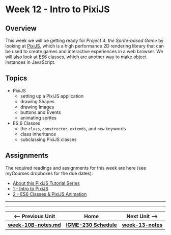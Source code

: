 # Week 12 - Intro to PixiJS

## Overview
This week we will be getting ready for *Project 4: the Sprite-based Game* by looking at [PixiJS](http://www.pixijs.com), which is a high performance 2D rendering library that can be used to create games and interactive experiences in a web browser. 
We will also look at ES6 classes, which are another way to make object instances in JavaScript.

## Topics
- PixiJS
    - setting up a PixiJS application
    - drawing Shapes
    - drawing Images
    - buttons and Events
    - animating sprites
- ES 6 Classes
    - the `class`, `constructor`, `extends`, and `new` keywords
    - class inheritance
    - subclassing PixiJS classes


## Assignments
The required readings and assignments for this week are here (see myCourses dropboxes for the due dates):

- [About this PixiJS Tutorial Series](https://github.com/tonethar/IGME-230-Master/blob/master/notes/pixi-js-0.md)
- [1 - Intro to PixiJS](https://github.com/tonethar/IGME-230-Master/blob/master/notes/pixi-js-1.md)
- [2 - ES6 Classes & PixiJS Animation](https://github.com/tonethar/IGME-230-Master/blob/master/notes/pixi-js-2.md)

<hr><hr>

| <-- Previous Unit | Home | Next Unit -->
| --- | --- | --- 
| [**week-10B-notes.md**](week-10B-notes.md)     |  [**IGME-230 Schedule**](../schedule.md) | [**week-13-notes**](week-notes-game-2.md)
